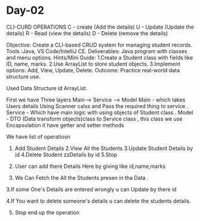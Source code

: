 # Day-02
CLI-CURD OPERATIONS 
C - create (Add the details)
U - Update (Update the details)
R - Read (view the details)
D - Delete (remove the details)

Objective: Create a CLI-based CRUD system for managing student records.
Tools :Java, VS Code/IntelliJ CE.
Deliverables: Java program with classes and menu options.
Hints/Mini Guide:
1.Create a Student class with fields like ID, name, marks.
2.Use ArrayList to store student objects.
3.Implement options: Add, View, Update, Delete.
Outcome: Practice real-world data structure use.

Used Data Structure id ArrayList.

First we have Three layers 
Main--> Service --> Model
Main - which takes Users details Using Scanner calss and Pass the required thing to service .
Service - Which have main logic with using objects of Student class .
Model - DTO (Data transform objects)class  to Service class , this class we use Encapsulation it have getter and setter methods 


 We have list of operatiosn 
 1. Add Student Details 
 2.View All the Students 
 3.Update Student Details by id
 4.Delete Student zzDetails by id
 5.Stop

 1. User can add there Details Here by giving like id,name,marks

 2. We Can Fetch the All the Students presen in tha Data .

 3.If some One's Details are entered wrongly u can Update by there id 

 4.If You want to delete someone's details u can delete the students details.
 
 5. Stop end up the operation 




